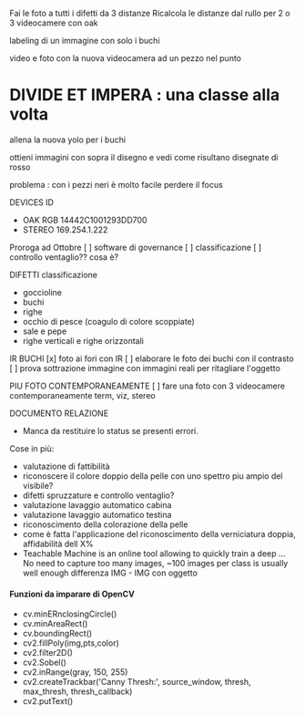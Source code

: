 Fai le foto a tutti i difetti da 3 distanze
Ricalcola le distanze dal rullo per 2 o 3 videocamere con oak


labeling di un immagine con solo i buchi

video e foto con la nuova videocamera ad un pezzo nel punto

 # DIVIDE ET IMPERA : una classe alla volta
allena la nuova yolo per i buchi

ottieni immagini con sopra il disegno e vedi come risultano disegnate di rosso



problema : con i pezzi neri è molto facile perdere il focus


DEVICES ID
- OAK RGB   14442C1001293DD700
- STEREO    169.254.1.222

Proroga ad Ottobre
[ ] software di governance
[ ] classificazione
[ ] controllo ventaglio?? cosa è?


DIFETTI classificazione
- goccioline
- buchi
- righe
- occhio di pesce (coagulo di colore scoppiate)
- sale e pepe
- righe verticali e righe orizzontali



IR BUCHI
[x] foto ai fori con IR
[ ] elaborare le foto dei buchi con il contrasto
[ ] prova sottrazione immagine con immagini reali per ritagliare l'oggetto



PIU FOTO CONTEMPORANEAMENTE 
[ ] fare una foto con 3 videocamere contemporaneamente
        term, viz, stereo


DOCUMENTO RELAZIONE
- Manca da restituire lo status se presenti errori.



Cose in più:
- valutazione di fattibilità
- riconoscere il colore doppio della pelle con uno spettro piu ampio del visibile?
- difetti spruzzature e controllo ventaglio?
- valutazione lavaggio automatico cabina
- valutazione lavaggio automatico testina
- riconoscimento della colorazione della pelle
- come è fatta l'applicazione del riconoscimento della verniciatura doppia, affidabilità dell X%
- Teachable Machine is an online tool allowing to quickly train a deep ... No need to capture too many images, ~100 images per class is usually well enough
differenza IMG - IMG con oggetto



#### **Funzioni da imparare di OpenCV**
- cv.minERnclosingCircle()
- cv.minAreaRect()
- cv.boundingRect()
- cv2.fillPoly(img,pts,color)
- cv2.filter2D()
- cv2.Sobel()
- cv2.inRange(gray, 150, 255)
- cv2.createTrackbar('Canny Thresh:', source_window, thresh, max_thresh, thresh_callback)
- cv2.putText()


